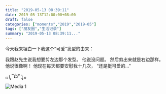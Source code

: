 ```yaml
---
title: "2019-05-13 08:39:11"
date: 2019-05-13T12:00:00+08:00
draft: false
categories: ["moments","2019","2019-05"]
tags: ["朋友圈","生活记录"]
summary: "2019-05-13 08:39:11..."
---
```


今天我来坦白一下我这个“可爱”发型的由来：

我跟赵先生说我想要剪左边那个发型。
他说没问题。
然后剪出来就是右边那样。
他说很像啊！
他现在每天都要安慰我十几次，
“还是挺可爱的…”

 ₍₍ (̨̡ ‾᷄ᗣ‾᷅ )̧̢ ₎₎

![Media 1](/Moments/photos/2019-05-13/201905130839110.jpg)

